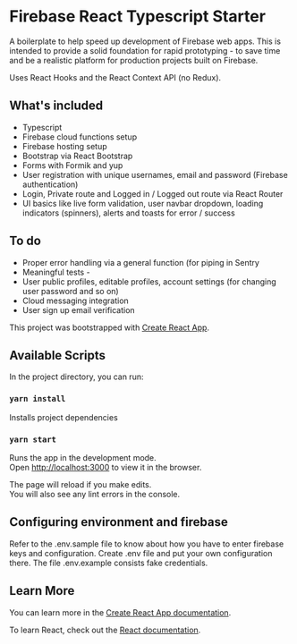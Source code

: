 # Firebase React Typescript Starter

A boilerplate to help speed up development of Firebase web apps. This is intended to provide a solid foundation for rapid prototyping - to save time and be a realistic platform for production projects built on Firebase.

Uses React Hooks and the React Context API (no Redux).

## What's included

- Typescript
- Firebase cloud functions setup
- Firebase hosting setup
- Bootstrap via React Bootstrap
- Forms with Formik and yup
- User registration with unique usernames, email and password (Firebase authentication)
- Login, Private route and Logged in / Logged out route via React Router
- UI basics like live form validation, user navbar dropdown, loading indicators (spinners), alerts and toasts for error / success

## To do

- Proper error handling via a general function (for piping in Sentry
- Meaningful tests -
- User public profiles, editable profiles, account settings (for changing user password and so on)
- Cloud messaging integration
- User sign up email verification

This project was bootstrapped with [Create React App](https://github.com/facebook/create-react-app).

## Available Scripts

In the project directory, you can run:

### `yarn install`

Installs project dependencies

### `yarn start`

Runs the app in the development mode.<br />
Open [http://localhost:3000](http://localhost:3000) to view it in the browser.

The page will reload if you make edits.<br />
You will also see any lint errors in the console.

## Configuring environment and firebase

Refer to the .env.sample file to know about how you have to enter firebase keys and configuration. Create .env file and put your own configuration there. The file .env.example consists fake credentials.

## Learn More

You can learn more in the [Create React App documentation](https://facebook.github.io/create-react-app/docs/getting-started).

To learn React, check out the [React documentation](https://reactjs.org/).
